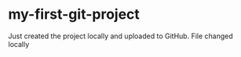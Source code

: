 # my-first-git-project
Just created the project locally and uploaded to GitHub.
File changed locally

